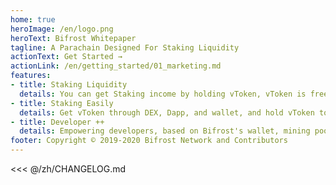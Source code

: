 ```yaml
---
home: true
heroImage: /en/logo.png
heroText: Bifrost Whitepaper
tagline: A Parachain Designed For Staking Liquidity
actionText: Get Started →
actionLink: /en/getting_started/01_marketing.md
features:
- title: Staking Liquidity
  details: You can get Staking income by holding vToken, vToken is freely traded, used, and can be sold back to the original chain assets at any time without waiting for the unstaking time.
- title: Staking Easily
  details: Get vToken through DEX, Dapp, and wallet, and hold vToken to participate in the original chain staking while retaining governance on the chain.
- title: Developer ++
  details: Empowering developers, based on Bifrost's wallet, mining pool, Dapp, DeFi and other ecosystems will get staking gain from the chain layer. eg. when vToken is borrowed as collateral, its staking income can offset part of the interest and realize low-interest loans.
footer: Copyright © 2019-2020 Bifrost Network and Contributors
---
```


<<< @/zh/CHANGELOG.md